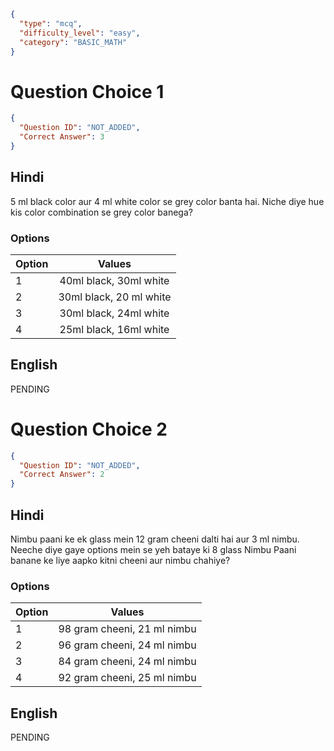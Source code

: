 ```json
{
  "type": "mcq",
  "difficulty_level": "easy",
  "category": "BASIC_MATH"
}
```

# Question Choice 1
```json
{
  "Question ID": "NOT_ADDED",
  "Correct Answer": 3
}
```

## Hindi
5 ml black color aur 4 ml white color se grey color banta hai. Niche diye hue kis color combination se grey color banega?

### Options
| Option | Values                  |
|:-------|:-----------------------:|
| 1      | 40ml black, 30ml white  |
| 2      | 30ml black, 20 ml white |
| 3      | 30ml black, 24ml white  |
| 4      | 25ml black, 16ml white  |

## English
PENDING

# Question Choice 2
```json
{
  "Question ID": "NOT_ADDED",
  "Correct Answer": 2
}
```

## Hindi
Nimbu paani ke ek glass mein 12 gram cheeni dalti hai aur 3 ml nimbu. Neeche diye gaye options mein se yeh bataye ki 8 glass Nimbu Paani banane ke liye aapko kitni cheeni aur nimbu chahiye?

### Options
| Option | Values                      |
|:-------|:---------------------------:|
| 1      | 98 gram cheeni, 21 ml nimbu |
| 2      | 96 gram cheeni, 24 ml nimbu |
| 3      | 84 gram cheeni, 24 ml nimbu |
| 4      | 92 gram cheeni, 25 ml nimbu |


## English
PENDING
